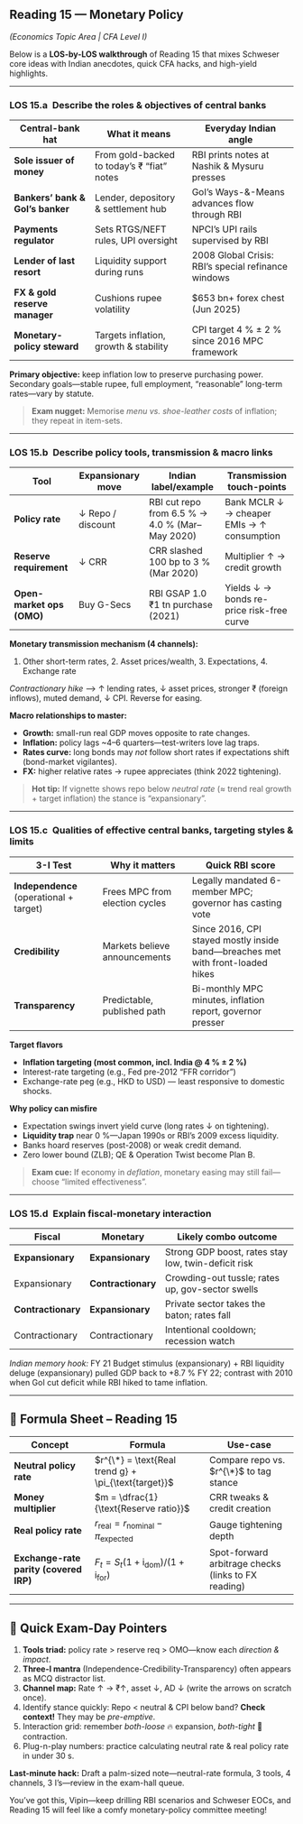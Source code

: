 ## Reading 15 — Monetary Policy

*(Economics Topic Area | CFA Level I)*

Below is a **LOS-by-LOS walkthrough** of Reading 15 that mixes Schweser core ideas with Indian anecdotes, quick CFA hacks, and high-yield highlights.

---

### LOS 15.a Describe the roles & objectives of central banks 

| Central-bank hat                 | What it means                              | Everyday Indian angle                               |
| -------------------------------- | ------------------------------------------ | --------------------------------------------------- |
| **Sole issuer of money**         | From gold-backed to today’s ₹ “fiat” notes | RBI prints notes at Nashik & Mysuru presses         |
| **Bankers’ bank & GoI’s banker** | Lender, depository & settlement hub        | GoI’s Ways-&-Means advances flow through RBI        |
| **Payments regulator**           | Sets RTGS/NEFT rules, UPI oversight        | NPCI’s UPI rails supervised by RBI                  |
| **Lender of last resort**        | Liquidity support during runs              | 2008 Global Crisis: RBI’s special refinance windows |
| **FX & gold reserve manager**    | Cushions rupee volatility                  | \$653 bn+ forex chest (Jun 2025)                    |
| **Monetary-policy steward**      | Targets inflation, growth & stability      | CPI target 4 % ± 2 % since 2016 MPC framework       |

**Primary objective:** keep inflation low to preserve purchasing power. Secondary goals—stable rupee, full employment, “reasonable” long-term rates—vary by statute.

> **Exam nugget:** Memorise *menu vs. shoe-leather costs* of inflation; they repeat in item-sets.

---

### LOS 15.b Describe policy tools, transmission & macro links 

| Tool                      | Expansionary move | Indian label/example                           | Transmission touch-points                  |
| ------------------------- | ----------------- | ---------------------------------------------- | ------------------------------------------ |
| **Policy rate**           | ↓ Repo / discount | RBI cut repo from 6.5 % → 4.0 % (Mar–May 2020) | Bank MCLR ↓ → cheaper EMIs → ↑ consumption |
| **Reserve requirement**   | ↓ CRR             | CRR slashed 100 bp to 3 % (Mar 2020)           | Multiplier ↑ → credit growth               |
| **Open-market ops (OMO)** | Buy G-Secs        | RBI GSAP 1.0 ₹1 tn purchase (2021)             | Yields ↓ → bonds re-price risk-free curve  |

**Monetary transmission mechanism (4 channels):**

1. Other short-term rates, 2. Asset prices/wealth, 3. Expectations, 4. Exchange rate 

*Contractionary hike* —> ↑ lending rates, ↓ asset prices, stronger ₹ (foreign inflows), muted demand, ↓ CPI. Reverse for easing.

**Macro relationships to master:**

* **Growth:** small-run real GDP moves opposite to rate changes.
* **Inflation:** policy lags \~4–6 quarters—test-writers love lag traps.
* **Rates curve:** long bonds may *not* follow short rates if expectations shift (bond-market vigilantes).
* **FX:** higher relative rates → rupee appreciates (think 2022 tightening).

> **Hot tip:** If vignette shows repo below *neutral rate* (≈ trend real growth + target inflation) the stance is “expansionary”.&#x20;

---

### LOS 15.c Qualities of effective central banks, targeting styles & limits 

| 3-I Test                                | Why it matters                 | Quick RBI score                                                                |
| --------------------------------------- | ------------------------------ | ------------------------------------------------------------------------------ |
| **Independence** (operational + target) | Frees MPC from election cycles | Legally mandated 6-member MPC; governor has casting vote                       |
| **Credibility**                         | Markets believe announcements  | Since 2016, CPI stayed mostly inside band—breaches met with front-loaded hikes |
| **Transparency**                        | Predictable, published path    | Bi-monthly MPC minutes, inflation report, governor presser                     |

**Target flavors**

* **Inflation targeting (most common, incl. India @ 4 % ± 2 %)**
* Interest-rate targeting (e.g., Fed pre-2012 “FFR corridor”)
* Exchange-rate peg (e.g., HKD to USD) — least responsive to domestic shocks.

**Why policy can misfire**

* Expectation swings invert yield curve (long rates ↓ on tightening).
* **Liquidity trap** near 0 %—Japan 1990s or RBI’s 2009 excess liquidity.
* Banks hoard reserves (post-2008) or weak credit demand.
* Zero lower bound (ZLB); QE & Operation Twist become Plan B.

> **Exam cue:** If economy in *deflation*, monetary easing may still fail—choose “limited effectiveness”.

---

### LOS 15.d Explain fiscal-monetary interaction 

| Fiscal             | Monetary           | Likely combo outcome                                |
| ------------------ | ------------------ | --------------------------------------------------- |
| **Expansionary**   | **Expansionary**   | Strong GDP boost, rates stay low, twin-deficit risk |
| Expansionary       | **Contractionary** | Crowding-out tussle; rates up, gov-sector swells    |
| **Contractionary** | **Expansionary**   | Private sector takes the baton; rates fall          |
| Contractionary     | Contractionary     | Intentional cooldown; recession watch               |

*Indian memory hook:* FY 21 Budget stimulus (expansionary) + RBI liquidity deluge (expansionary) pulled GDP back to +8.7 % FY 22; contrast with 2010 when GoI cut deficit while RBI hiked to tame inflation.

---

## 📑 Formula Sheet – Reading 15

| Concept                                | Formula                                                                       | Use-case                                            |
| -------------------------------------- | ----------------------------------------------------------------------------- | --------------------------------------------------- |
| **Neutral policy rate**                | $r^{\*} = \text{Real trend g} + \pi_{\text{target}}$                          | Compare repo vs. $r^{\*}$ to tag stance             |
| **Money multiplier**                   | $m = \dfrac{1}{\text{Reserve ratio}}$                                         | CRR tweaks & credit creation                        |
| **Real policy rate**                   | $r_{\text{real}} = r_{\text{nominal}} - \pi_{\text{expected}}$                | Gauge tightening depth                              |
| **Exchange-rate parity (covered IRP)** | $F_{t} = S_{t}\left(1+\text{i}_{\text{dom}}\right)/(1+\text{i}_{\text{for}})$ | Spot-forward arbitrage checks (links to FX reading) |

---

## 🚀 Quick Exam-Day Pointers

1. **Tools triad:** policy rate > reserve req > OMO—know each *direction & impact*.
2. **Three-I mantra** (Independence-Credibility-Transparency) often appears as MCQ distractor list.
3. **Channel map:** Rate ↑ → ₹↑, asset ↓, AD ↓ (write the arrows on scratch once).
4. Identify stance quickly: Repo < neutral & CPI below band? **Check context!** They may be *pre-emptive*.
5. Interaction grid: remember *both-loose* 🔥 expansion, *both-tight* 🥶 contraction.
6. Plug-n-play numbers: practice calculating neutral rate & real policy rate in under 30 s.

**Last-minute hack:** Draft a palm-sized note—neutral-rate formula, 3 tools, 4 channels, 3 I’s—review in the exam-hall queue.

You’ve got this, Vipin—keep drilling RBI scenarios and Schweser EOCs, and Reading 15 will feel like a comfy monetary-policy committee meeting!
